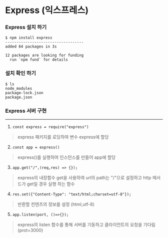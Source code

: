 # Express (익스프레스)

### Express 설치 하기 
```
$ npm install express
-----------------------------------
added 64 packages in 3s

12 packages are looking for funding
  run `npm fund` for details
```
### 설치 확인 하기 
```
$ ls 
node_modules  
package-lock.json  
package.json
```

### Express 서버 구현 
<hr>

1. ```const express = require("express")```
> express 패키지를 로딩하여 변수 express에 할당 
2. ```const app = express()```
> express()를 실행하여 인스턴스를 만들어 app에 할당 
3. ```app.get("/",(req,res) => {});```
> express의 내장함수 get을 사용하여 url의 path는 "/"으로 설정하고 http 메서드가 get일 경우 실행 하는 함수 
4. ```res.set({"Content-Type": "text/html;charset=utf-8"});```
> 반환할 컨텐츠의 정보를 설정 (html,utf-8)
5. ```app.listen(port, ()=>{});```
> express의 listen 함수를 통해 서버를 기동하고 클라이언트의 요청을 기다림 (prot=3000)